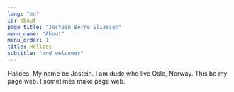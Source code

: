 ```yaml
---
lang: "en"
id: about
page_title: "Jostein Berre Eliassen"
menu_name: "About"
menu_order: 1
title: Helloes
subtitle: "and welcomes"
---
```


Halloes. My name be Jostein. I am dude who live Oslo, Norway. This be my page web. I sometimes make page web.

